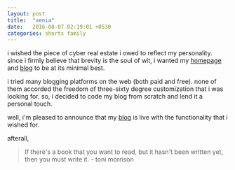 ```yaml
---
layout: post
title:  "xenia"
date:   2016-08-07 02:19:01 +0530
categories: shorts family
---
```

i wished the piece of cyber real estate i owed to reflect my personality. since i firmly believe that brevity is the soul of wit, i wanted my [homepage](http://ratan.me) and [blog](http://blog.ratan.me) to be at its minimal best.

i tried many blogging platforms on the web (both paid and free). none of them accorded the freedom of three-sixty degree customization that i was looking for. so, i decided to code my blog from scratch and lend it a personal touch.

well, i'm pleased to announce that my [blog](http://blog.ratan.me) is live with the functionality that i wished for.

afterall,
> If there's a book that you want to read, but it hasn't been written yet, then you must write it. - toni morrison
